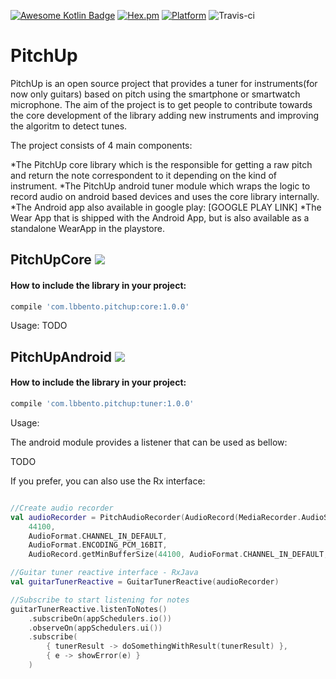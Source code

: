 [![Awesome Kotlin Badge](https://kotlin.link/awesome-kotlin.svg)](https://github.com/KotlinBy/awesome-kotlin)
[![Hex.pm](https://img.shields.io/hexpm/l/plug.svg)](http://www.apache.org/licenses/LICENSE-2.0)
[![Platform](https://img.shields.io/badge/platform-android-green.svg)](http://developer.android.com/index.html)
![Travis-ci](https://travis-ci.org/skyguydaa7/pitchup.svg)

# PitchUp
PitchUp is an open source project that provides a tuner for instruments(for now only guitars) based on pitch using the smartphone or smartwatch microphone.
The aim of the project is to get people to contribute towards the core development of the library adding new instruments and improving the algoritm to detect tunes.

The project consists of 4 main components:

*The PitchUp core library which is the responsible for getting a raw pitch and return the note correspondent to it depending on the kind of instrument.
*The PitchUp android tuner module which wraps the logic to record audio on android based devices and uses the core library internally.
*The Android app also available in google play: [GOOGLE PLAY LINK]
*The Wear App that is shipped with the Android App, but is also available as a standalone WearApp in the playstore.

## PitchUpCore  <a href='https://bintray.com/lbbento/pitchup/core/_latestVersion'><img src='https://api.bintray.com/packages/lbbento/pitchup/core/images/download.svg'></a></h2>

#### How to include the library in your project:
```gradle
compile 'com.lbbento.pitchup:core:1.0.0'
```
Usage:
TODO

## PitchUpAndroid  <a href='https://bintray.com/lbbento/pitchup/tuner/_latestVersion'><img src='https://api.bintray.com/packages/lbbento/pitchup/tuner/images/download.svg'></a></h2>

#### How to include the library in your project:
```gradle
compile 'com.lbbento.pitchup:tuner:1.0.0'
```

Usage:

The android module provides a listener that can be used as bellow:

TODO

If you prefer, you can also use the Rx interface:
```kotlin

//Create audio recorder
val audioRecorder = PitchAudioRecorder(AudioRecord(MediaRecorder.AudioSource.DEFAULT,
    44100,
    AudioFormat.CHANNEL_IN_DEFAULT,
    AudioFormat.ENCODING_PCM_16BIT,
    AudioRecord.getMinBufferSize(44100, AudioFormat.CHANNEL_IN_DEFAULT, AudioFormat.ENCODING_PCM_16BIT)))

//Guitar tuner reactive interface - RxJava
val guitarTunerReactive = GuitarTunerReactive(audioRecorder)

//Subscribe to start listening for notes
guitarTunerReactive.listenToNotes()
    .subscribeOn(appSchedulers.io())
    .observeOn(appSchedulers.ui())
    .subscribe(
        { tunerResult -> doSomethingWithResult(tunerResult) },
        { e -> showError(e) }
    )
    
```
